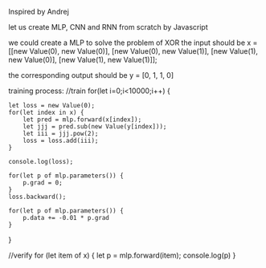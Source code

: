 Inspired by Andrej

let us create MLP, CNN and RNN from scratch by Javascript 


we could create a MLP to solve the problem of XOR
the input should be
x =    [[new Value(0), new Value(0)],
        [new Value(0), new Value(1)],
        [new Value(1), new Value(0)], 
        [new Value(1), new Value(1)]];

the corresponding output should be
y = [0, 1, 1, 0]

training process:
//train
for(let i=0;i<10000;i++) {

    let loss = new Value(0);
    for(let index in x) {
        let pred = mlp.forward(x[index]);
        let jjj = pred.sub(new Value(y[index]));
        let iii = jjj.pow(2);
        loss = loss.add(iii);
    }

    console.log(loss);

    for(let p of mlp.parameters()) {
        p.grad = 0;
    }
    loss.backward();

    for(let p of mlp.parameters()) {
        p.data += -0.01 * p.grad
    }
}

//verify
for (let item of x) {
    let p = mlp.forward(item);
    console.log(p)
}
